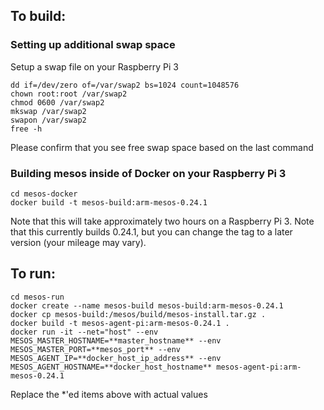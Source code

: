 ## To build:
### Setting up additional swap space
Setup a swap file on your Raspberry Pi 3
```
dd if=/dev/zero of=/var/swap2 bs=1024 count=1048576
chown root:root /var/swap2
chmod 0600 /var/swap2
mkswap /var/swap2
swapon /var/swap2
free -h
```
Please confirm that you see free swap space based on the last command

### Building mesos inside of Docker on your Raspberry Pi 3
```
cd mesos-docker
docker build -t mesos-build:arm-mesos-0.24.1
```
Note that this will take approximately two hours on a Raspberry Pi 3.  Note that this currently builds 0.24.1, but you can change the tag to a later version (your mileage may vary).

## To run:
```
cd mesos-run
docker create --name mesos-build mesos-build:arm-mesos-0.24.1
docker cp mesos-build:/mesos/build/mesos-install.tar.gz .
docker build -t mesos-agent-pi:arm-mesos-0.24.1 .
docker run -it --net="host" --env MESOS_MASTER_HOSTNAME=**master_hostname** --env MESOS_MASTER_PORT=**mesos_port** --env MESOS_AGENT_IP=**docker_host_ip_address** --env MESOS_AGENT_HOSTNAME=**docker_host_hostname** mesos-agent-pi:arm-mesos-0.24.1
```
Replace the *'ed items above with actual values
